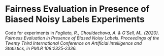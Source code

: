 # Fairness Evaluation in Presence of Biased Noisy Labels Experiments

Code for experiments in *Fogliato, R., Chouldechova, A. &amp; G’Sell, M.. (2020). Fairness Evaluation in Presence of Biased Noisy Labels. <i>Proceedings of the Twenty Third International Conference on Artificial Intelligence and Statistics, in PMLR</i> 108:2325-2336.*
